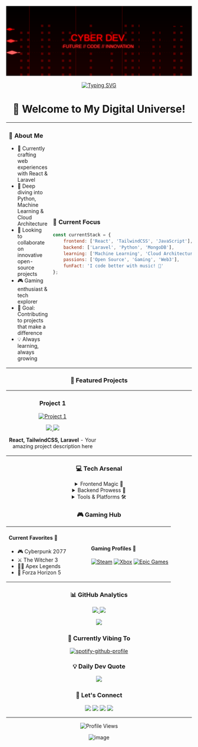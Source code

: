 <div align="center">

<!-- We'll keep your header SVG -->
<img src="header.svg" width="800" alt="Welcome to My GitHub"/>

<!-- Typing SVG for dynamic welcome message -->
[![Typing SVG](https://readme-typing-svg.herokuapp.com?font=Fira+Code&pause=1000&color=FF0000&center=true&vCenter=true&width=435&lines=Front+End+Developer;Open+Source+Enthusiast;Continuous+Learner;Gaming+Aficionado)](https://git.io/typing-svg)

# 🚀 Welcome to My Digital Universe! 

<table>
<tr>
<td width="50%">
<h3>💫 About Me</h3>

- 🔭 Currently crafting web experiences with React & Laravel
- 🌱 Deep diving into Python, Machine Learning & Cloud Architecture
- 👯 Looking to collaborate on innovative open-source projects
- 🎮 Gaming enthusiast & tech explorer
- 🎯 Goal: Contributing to projects that make a difference
- 💡 Always learning, always growing
</td>
<td width="50%">

### 🎯 Current Focus

```javascript
const currentStack = {
    frontend: ['React', 'TailwindCSS', 'JavaScript'],
    backend: ['Laravel', 'Python', 'MongoDB'],
    learning: ['Machine Learning', 'Cloud Architecture'],
    passions: ['Open Source', 'Gaming', 'Web3'],
    funFact: 'I code better with music! 🎵'
};
```
</td>
</tr>
</table>

### 🌟 Featured Projects

<table>
<tr>
<td width="33%">
<h3 align="center">Project 1</h3>
<div align="center">
<a href="PROJECT_LINK" target="_blank"><img src="/api/placeholder/300/200" width="300" alt="Project 1"/></a>
<p>
<a href="PROJECT_LINK" target="_blank">
<img src="https://img.shields.io/badge/CODE-ff9?style=for-the-badge&logo=github&logoColor=black"/>
</a>
<a href="DEMO_LINK" target="_blank">
<img src="https://img.shields.io/badge/LIVE-000?style=for-the-badge&logo=vercel&logoColor=white"/>
</a>
</p>
<p><strong>React, TailwindCSS, Laravel</strong> - Your amazing project description here</p>
</div>
                                                                                      
</td>
<td width="33%">
<!-- Add more projects similarly -->
</td>
</tr>
</table>

### 💻 Tech Arsenal

<details>
<summary>Frontend Magic 🎨</summary>
<br>

![React](https://img.shields.io/badge/react-%2320232a.svg?style=for-the-badge&logo=react&logoColor=%2361DAFB)
![JavaScript](https://img.shields.io/badge/javascript-%23323330.svg?style=for-the-badge&logo=javascript&logoColor=%23F7DF1E)
![TailwindCSS](https://img.shields.io/badge/tailwindcss-%2338B2AC.svg?style=for-the-badge&logo=tailwind-css&logoColor=white)
![Bootstrap](https://img.shields.io/badge/bootstrap-%238511FA.svg?style=for-the-badge&logo=bootstrap&logoColor=white)
![SASS](https://img.shields.io/badge/SASS-hotpink.svg?style=for-the-badge&logo=SASS&logoColor=white)
![MUI](https://img.shields.io/badge/MUI-%230081CB.svg?style=for-the-badge&logo=mui&logoColor=white)
![TypeScript](https://img.shields.io/badge/typescript-%23007ACC.svg?style=for-the-badge&logo=typescript&logoColor=white)
![Next JS](https://img.shields.io/badge/Next-black?style=for-the-badge&logo=next.js&logoColor=white)

</details>

<details>
<summary>Backend Prowess 💪</summary>
<br>

![Laravel](https://img.shields.io/badge/laravel-%23FF2D20.svg?style=for-the-badge&logo=laravel&logoColor=white)
![Python](https://img.shields.io/badge/python-3670A0?style=for-the-badge&logo=python&logoColor=ffdd54)
![MongoDB](https://img.shields.io/badge/MongoDB-%234ea94b.svg?style=for-the-badge&logo=mongodb&logoColor=white)
![MySQL](https://img.shields.io/badge/mysql-%2300f.svg?style=for-the-badge&logo=mysql&logoColor=white)
![Redis](https://img.shields.io/badge/redis-%23DD0031.svg?style=for-the-badge&logo=redis&logoColor=white)
![Docker](https://img.shields.io/badge/docker-%230db7ed.svg?style=for-the-badge&logo=docker&logoColor=white)

</details>

<details>
<summary>Tools & Platforms 🛠️</summary>
<br>

![Vite](https://img.shields.io/badge/vite-%23646CFF.svg?style=for-the-badge&logo=vite&logoColor=white)
![Chart.js](https://img.shields.io/badge/chart.js-F5788D.svg?style=for-the-badge&logo=chart.js&logoColor=white)
![WordPress](https://img.shields.io/badge/WordPress-%23117AC9.svg?style=for-the-badge&logo=WordPress&logoColor=white)
![JWT](https://img.shields.io/badge/JWT-black?style=for-the-badge&logo=JSON%20web%20tokens)
![AWS](https://img.shields.io/badge/AWS-%23FF9900.svg?style=for-the-badge&logo=amazon-aws&logoColor=white)
![GitHub Actions](https://img.shields.io/badge/github%20actions-%232671E5.svg?style=for-the-badge&logo=githubactions&logoColor=white)

</details>

### 🎮 Gaming Hub

<table>
<tr>
<td width="50%">

#### Current Favorites 🎯
- 🎮 Cyberpunk 2077
- ⚔️ The Witcher 3
- 🏃‍♂️ Apex Legends
- 🚗 Forza Horizon 5

</td>
<td width="50%">

#### Gaming Profiles 🎯
[![Steam](https://img.shields.io/badge/steam-%23000000.svg?style=for-the-badge&logo=steam&logoColor=white)](YOUR_STEAM_PROFILE)
[![Xbox](https://img.shields.io/badge/xbox-%23107C10.svg?style=for-the-badge&logo=xbox&logoColor=white)](YOUR_XBOX_PROFILE)
[![Epic Games](https://img.shields.io/badge/epicgames-%23313131.svg?style=for-the-badge&logo=epicgames&logoColor=white)](YOUR_EPIC_PROFILE)

</td>
</tr>
</table>

### 📊 GitHub Analytics

<p align="center">
<a href="https://github.com/volfir1">
  <img height="180em" src="https://github-readme-stats.vercel.app/api?username=volfir1&theme=radical&show_icons=true&include_all_commits=true&count_private=true"/>
  <img height="180em" src="https://github-readme-stats.vercel.app/api/top-langs/?username=volfir1&theme=radical&layout=compact&langs_count=8"/>
</a>
</p>

<p align="center">
  <img src="https://github-profile-trophy.vercel.app/?username=volfir1&theme=radical&row=1&column=6" />
</p>

### 🎵 Currently Vibing To
[![spotify-github-profile](https://spotify-github-profile.kittinanx.com/api/view?uid=31gdiatcitzua3qntc6rktjfxm2y&cover_image=true&theme=default&show_offline=false&background_color=121212&interchange=false&bar_color=53b14f&bar_color_cover=true)](https://github.com/kittinan/spotify-github-profile)

### 💡 Daily Dev Quote
![](https://quotes-github-readme.vercel.app/api?type=horizontal&theme=radical)

### 🤝 Let's Connect

<p align="center">
<a href="YOUR_LINKEDIN"><img src="https://img.shields.io/badge/linkedin-%230077B5.svg?style=for-the-badge&logo=linkedin&logoColor=white"/></a>
<a href="YOUR_TWITTER"><img src="https://img.shields.io/badge/Twitter-%231DA1F2.svg?style=for-the-badge&logo=Twitter&logoColor=white"/></a>
<a href="https://instagram.com/_eilst_"><img src="https://img.shields.io/badge/Instagram-%23E4405F.svg?style=for-the-badge&logo=Instagram&logoColor=white"/></a>
<a href="https://reddit.com/user/Sparking20"><img src="https://img.shields.io/badge/Reddit-%23FF4500.svg?style=for-the-badge&logo=Reddit&logoColor=white"/></a>
</p>

---

<p align="center">
<img src="https://komarev.com/ghpvc/?username=volfir1&color=blueviolet&style=flat-square&label=Profile+Views" alt="Profile Views"/>
</p>

![image](https://github.com/user-attachments/assets/7781647f-6bb1-41c7-8fac-63c2f3d695b3)

<!-- Snake animation -->


</div>

